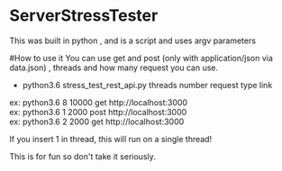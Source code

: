 # ServerStressTester
This was built in python , and is a script and uses argv parameters  


#How to use it
You can use get and post (only with application/json via data.json) , threads and how many request you can use.  

- python3.6 stress_test_rest_api.py  threads number request type link  

ex: python3.6 8 10000 get http://localhost:3000  
ex: python3.6 1 2000 post http://localhost:3000  
ex: python3.6 2 2000 get http://localhost:3000  

If you insert 1 in thread, this will run on a single thread!  


This is for fun so don't take it seriously.   
